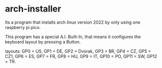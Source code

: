 # arch-installer
Its a program that installs arch linux version 2022 by only using one raspberry pi pico.

This program has a special A.I. Built-In, that means it configures the keyboard layout by pressing a Button.

layouts:
GP0 = US,
GP1 = DE,
GP2 = Dvorak,
GP3 = BR,
GP4 = CZ,
GP5 = CZ1,
GP6 = ES,
GP7 = FR,
GP8 = HU,
GP9 = IT,
GP10 = PO,
GP11 = SW,
GP12 = TR.
